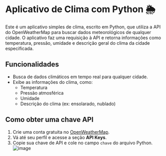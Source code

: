 # Aplicativo de Clima com Python 🌦️

Este é um aplicativo simples de clima, escrito em Python, que utiliza a API do OpenWeatherMap para buscar dados meteorológicos de qualquer cidade. O aplicativo faz uma requisição à API e retorna informações como temperatura, pressão, umidade e descrição geral do clima da cidade especificada.

## Funcionalidades
- Busca de dados climáticos em tempo real para qualquer cidade.
- Exibe as informações do clima, como:
  - Temperatura
  - Pressão atmosférica
  - Umidade
  - Descrição do clima (ex: ensolarado, nublado)


## Como obter uma chave API

1. Crie uma conta gratuita no [OpenWeatherMap](https://openweathermap.org).
2. Vá até seu perfil e acesse a seção **API Keys**.
3. Copie sua chave de API e cole no campo `chave` do arquivo Python.
 ![image](https://github.com/user-attachments/assets/f478d096-61d0-48b2-b51b-9f5faeafa588)
